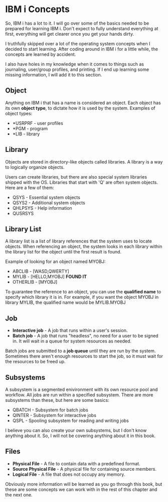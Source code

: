 # IBM i Concepts

So, IBM i has a lot to it.
I will go over some of the basics needed to be prepared for learning IBM i.
Don't expect to fully understand everything at first, everything will get clearer
once you get your hands dirty.

I truthfully skipped over a lot of the operating system concepts when I decided to start learning.
After coding around in IBM i for a little while, the concepts are learned by accident.


I also have holes in my knowledge when it comes to things such as journaling, user/group profiles, and printing.
If I end up learning some missing information, I will add it to this section.


## Object
Anything on IBM i that has a name is considered an object.
Each object has its own **object type**, to dictate how it is used by the system.
Examples of object types:
* *USRPRF - user profiles
* *PGM - program
* *LIB - library


## Library
Objects are stored in directory-like objects called libraries.
A library is a way to logically organize objects.

Users can create libraries, but there are also special system libraries shipped with the OS.
Libraries that start with 'Q' are often system objects.
Here are a few of them:
* QSYS - Essential system objects
* QSYS2 - Additional system objects
* QHLPSYS - Help information
* QUSRSYS


## Library List
A library list is a list of library references that the system uses to locate objects.
When referencing an object, the system looks in each library within the library list
for the object until the first result is found.

Example of looking for an object named MYOBJ:
* ABCLIB - [WASD,QWERTY]
* MYLIB - [HELLO,MYOBJ] **FOUND IT**
* OTHERLIB - [MYOBJ]

To guarantee the reference to an object, you can use the **qualified name** to specify which library it is in.
For example, if you want the object MYOBJ in library MYLIB, the qualified name would be MYLIB.MYOBJ


## Job
* **Interactive job** - A job that runs within a user's session.
* **Batch job** - A job that runs "headless", no need for a user to be signed in. It will wait in a queue for system resources as needed.

Batch jobs are submitted to a **job queue** until they are run by the system.
Sometimes there aren't enough resources to start the job, so it must wait for the resources to be freed up.


## Subsystems
A subsystem is a segmented enivironment with its own resource pool and workflow.
All jobs are run within a specified subsystem.
There are more subsystems than these, but here are some basics:
* QBATCH - Subsystem for batch jobs
* QINTER - Subsystem for interactive jobs
* QSPL - Spooling subsystem for reading and writing jobs

I believe you can also create your own subsystems, but I don't know anything about it.
So, I will not be covering anything about it in this book.


## Files
* **Physical File** - A file to contain data with a predefined format.
* **Source Physical File** - A physical file for containing source members. 
* **Logical File** - A file that does not occupy any memory. 


Obviously more information will be learned as you go through this book,
but these are some concepts we can work with in the rest of this chapter and the next one.

